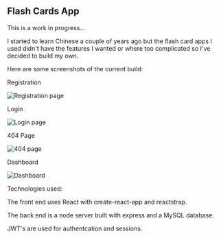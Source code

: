 ## Flash Cards App

This is a work in progress...

I started to learn Chinese a couple of years ago but the flash card apps I used didn't have the features I wanted or where too complicated so I've decided to build my own.

Here are some screenshots of the current build:

Registration

![Registration page](https://i.imgur.com/M7DY8ww.png)


Login

![Login page](https://i.imgur.com/uaXCPoZ.png)


404 Page

![404 page](https://i.imgur.com/mtEto97.png)


Dashboard

![Dashboard](https://i.imgur.com/0GjNBfF.png)


Technologies used:

The front end uses React with create-react-app and reactstrap.

The back end is a node server built with express and a MySQL database.

JWT's are used for authentcation and sessions.





